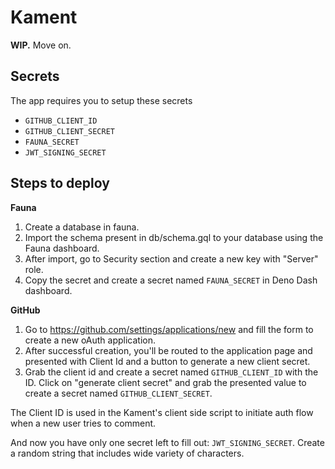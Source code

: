 # Kament

**WIP.** Move on.

## Secrets

The app requires you to setup these secrets

- `GITHUB_CLIENT_ID`
- `GITHUB_CLIENT_SECRET`
- `FAUNA_SECRET`
- `JWT_SIGNING_SECRET`

## Steps to deploy

**Fauna**

1. Create a database in fauna.
2. Import the schema present in db/schema.gql to your database using the Fauna
   dashboard.
3. After import, go to Security section and create a new key with "Server" role.
4. Copy the secret and create a secret named `FAUNA_SECRET` in Deno Dash
   dashboard.

**GitHub**

1. Go to https://github.com/settings/applications/new and fill the form to
   create a new oAuth application.
2. After successful creation, you'll be routed to the application page and
   presented with Client Id and a button to generate a new client secret.
3. Grab the client id and create a secret named `GITHUB_CLIENT_ID` with the ID.
   Click on "generate client secret" and grab the presented value to create a
   secret named `GITHUB_CLIENT_SECRET`.

The Client ID is used in the Kament's client side script to initiate auth flow
when a new user tries to comment.

And now you have only one secret left to fill out: `JWT_SIGNING_SECRET`. Create
a random string that includes wide variety of characters.
